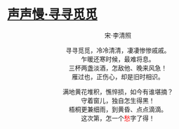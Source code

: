 # [声声慢·寻寻觅觅](https://github.com/xiaohao890809/xiaohao890809.github.io/issues/12)

<center>

<font face="Songti SC">

宋·李清照

寻寻觅觅，冷冷清清，凄凄惨惨戚戚。<br>
乍暖还寒时候，最难将息。<br>
三杯两盏淡酒，怎敌他、晚来风急！<br>
雁过也，正伤心，却是旧时相识。<br>

满地黄花堆积，憔悴损，如今有谁堪摘？<br>
守着窗儿，独自怎生得黑！<br>
梧桐更兼细雨，到黄昏、点点滴滴。<br>
这次第，怎一个<font color=red>愁</font>字了得！<br>
</font>
</center>